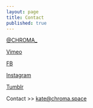 ```yaml
---
layout: page
title: Contact
published: true
---
```





<a href="http://twitter.com/chroma_space" target="_blank">@CHROMA_</a>

<a href="https://vimeo.com/chromacollective" target="_blank">Vimeo</a>

<a href="https://www.facebook.com/chroma.space/" target="_blank">FB</a>

[Instagram](https://instagram.com/chroma.space/)

[Tumblr](http://kategenevieve.tumblr.com/) 

Contact >> kate@chroma.space
